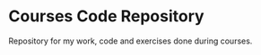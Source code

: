 Courses Code Repository
============

Repository for my work, code and exercises done during courses.
